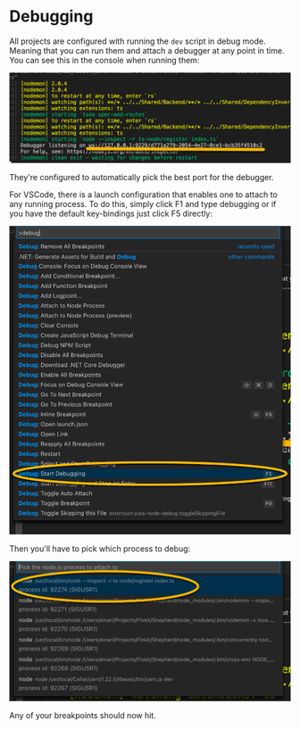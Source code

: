 # Debugging

All projects are configured with running the `dev` script in debug mode. Meaning that you can run them and attach a debugger at any point in time.
You can see this in the console when running them:

![](./images/debugger-listening.png)

They're configured to automatically pick the best port for the debugger.

For VSCode, there is a launch configuration that enables one to attach to any running process.
To do this, simply click F1 and type debugging or if you have the default key-bindings just click F5 directly:

![](./images/start-debugging.png)

Then you'll have to pick which process to debug:

![](./images/debug-select-process.png)

Any of your breakpoints should now hit.
